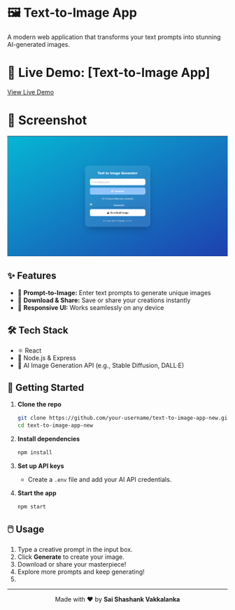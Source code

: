 # 🖼️ Text-to-Image App

A modern web application that transforms your text prompts into stunning AI-generated images.

# 🚀 Live Demo: [Text-to-Image App]
<a href="https://text-to-img-app.netlify.app/" target="_blank">View Live Demo</a>

# 📸 Screenshot
<img src="./public/Screenshot 2025-07-01 194709.png" alt="Text-to-Image App Screenshot" width="600">

## ✨ Features

- 📝 **Prompt-to-Image:** Enter text prompts to generate unique images
- 💾 **Download & Share:** Save or share your creations instantly
- 📱 **Responsive UI:** Works seamlessly on any device

## 🛠️ Tech Stack

- ⚛️ React
- 🚀 Node.js & Express
- 🤖 AI Image Generation API (e.g., Stable Diffusion, DALL·E)

## 🚀 Getting Started

1. **Clone the repo**
    ```bash
    git clone https://github.com/your-username/text-to-image-app-new.git
    cd text-to-image-app-new
    ```

2. **Install dependencies**
    ```bash
    npm install
    ```

3. **Set up API keys**
    - Create a `.env` file and add your AI API credentials.

4. **Start the app**
    ```bash
    npm start
    ```

## 🖱️ Usage

1. Type a creative prompt in the input box.
2. Click **Generate** to create your image.
3. Download or share your masterpiece!
4. Explore more prompts and keep generating!
5. 

---

<p align="center">
  Made with ❤️ by <b>Sai Shashank Vakkalanka</b>
</p>